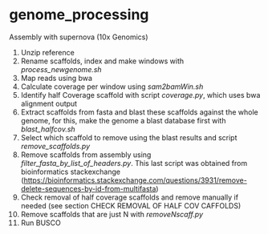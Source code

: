 # genome_processing

Assembly with supernova (10x Genomics)
1. Unzip reference
2. Rename scaffolds, index and make windows with  *process_newgenome.sh*
3. Map reads using bwa
4. Calculate coverage per window using *sam2bamWin.sh*
5. Identify half Coverage scaffold with script *coverage.py*, which uses bwa alignment output
6. Extract scaffolds from fasta and blast these scaffolds against the whole genome, for this, make the genome a blast database first with *blast_halfcov.sh*
7. Select which scaffold to remove using the blast results and script *remove_scaffolds.py*
8. Remove scaffolds from assembly using *filter_fasta_by_list_of_headers.py*. This last script was obtained from bioinformatics stackexchange (https://bioinformatics.stackexchange.com/questions/3931/remove-delete-sequences-by-id-from-multifasta)
9. Check removal of half coverage scaffolds and remove manually if needed (see section CHECK REMOVAL OF HALF COV CAFFOLDS)
10. Remove scaffolds that are just N with *removeNscaff.py* 
11. Run BUSCO

